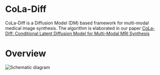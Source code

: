 # CoLa-Diff
CoLa-Diff is a Diffusion Model (DM) based framework for multi-modal medical image synthesis. The algorithm is elaborated in our paper [CoLa-Diff: Conditional Latent Diffusion Model for Multi-Modal MRI Synthesis](https://arxiv.org/abs/2303.14081)
# Overview
![Schematic diagram](https://github.com/SeeMeInCrown/CoLa_Diff_MultiModal_MRI_Synthesis/blob/main/diagram/CoLa-Diff%20overview.png)
